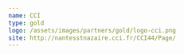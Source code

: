 ```yaml
---
name: CCI
type: gold
logo: /assets/images/partners/gold/logo-cci.png
site: http://nantesstnazaire.cci.fr/CCI44/Page/
---
```

